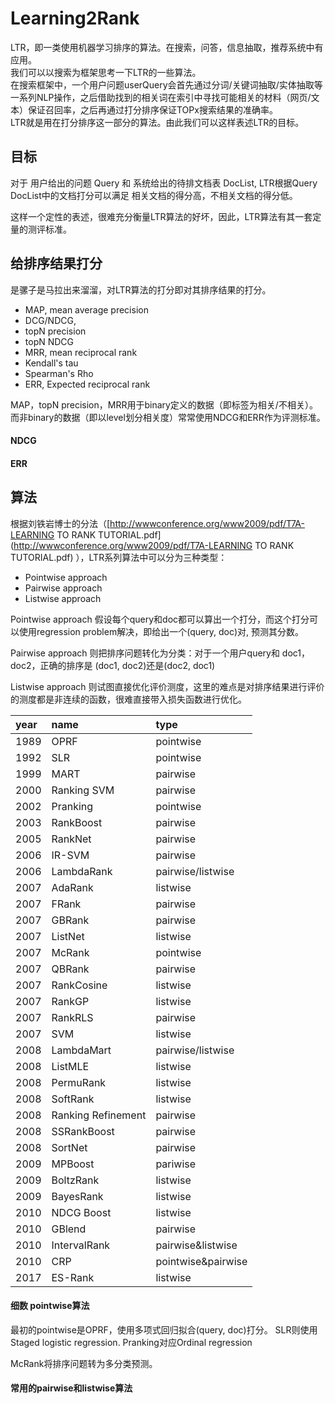 # Learning2Rank

LTR，即一类使用机器学习排序的算法。在搜索，问答，信息抽取，推荐系统中有应用。  
我们可以以搜索为框架思考一下LTR的一些算法。  
在搜索框架中，一个用户问题userQuery会首先通过分词/关键词抽取/实体抽取等一系列NLP操作，之后借助找到的相关词在索引中寻找可能相关的材料（网页/文本）保证召回率，之后再通过打分排序保证TOPx搜索结果的准确率。  
LTR就是用在打分排序这一部分的算法。由此我们可以这样表述LTR的目标。

## 目标

对于 用户给出的问题 Query 和 系统给出的待排文档表 DocList, LTR根据Query DocList中的文档打分可以满足 相关文档的得分高，不相关文档的得分低。

这样一个定性的表述，很难充分衡量LTR算法的好坏，因此，LTR算法有其一套定量的测评标准。

## 给排序结果打分

是骡子是马拉出来溜溜，对LTR算法的打分即对其排序结果的打分。

* MAP, mean average precision
* DCG/NDCG, 
* topN precision
* topN NDCG
* MRR, mean reciprocal rank
* Kendall's tau
* Spearman's Rho
* ERR, Expected reciprocal rank

MAP，topN precision，MRR用于binary定义的数据（即标签为相关/不相关）。  
而非binary的数据（即以level划分相关度）常常使用NDCG和ERR作为评测标准。

#### NDCG

#### ERR

## 算法

根据刘铁岩博士的分法（[http://wwwconference.org/www2009/pdf/T7A-LEARNING TO RANK TUTORIAL.pdf](http://wwwconference.org/www2009/pdf/T7A-LEARNING TO RANK TUTORIAL.pdf) ），LTR系列算法中可以分为三种类型：

* Pointwise approach
* Pairwise approach
* Listwise approach

Pointwise approach 假设每个query和doc都可以算出一个打分，而这个打分可以使用regression problem解决，即给出一个\(query, doc\)对, 预测其分数。

Pairwise approach 则把排序问题转化为分类：对于一个用户query和 doc1， doc2，正确的排序是 \(doc1, doc2\)还是\(doc2, doc1\)

Listwise approach 则试图直接优化评价测度，这里的难点是对排序结果进行评价的测度都是非连续的函数，很难直接带入损失函数进行优化。

| year | name | type |
| :--- | :--- | :--- |
| 1989 | OPRF | pointwise |
| 1992 | SLR | pointwise |
| 1999 | MART | pairwise |
| 2000 | Ranking SVM | pairwise |
| 2002 | Pranking | pointwise |
| 2003 | RankBoost | pairwise |
| 2005 | RankNet | pairwise |
| 2006 | IR-SVM | pairwise |
| 2006 | LambdaRank | pairwise/listwise |
| 2007 | AdaRank | listwise |
| 2007 | FRank | pairwise |
| 2007 | GBRank | pairwise |
| 2007 | ListNet | listwise |
| 2007 | McRank | pointwise |
| 2007 | QBRank | pairwise |
| 2007 | RankCosine | listwise |
| 2007 | RankGP | listwise |
| 2007 | RankRLS | pairwise |
| 2007 | SVM | listwise |
| 2008 | LambdaMart | pairwise/listwise |
| 2008 | ListMLE | listwise |
| 2008 | PermuRank | listwise |
| 2008 | SoftRank | listwise |
| 2008 | Ranking Refinement | pairwise |
| 2008 | SSRankBoost | pairwise |
| 2008 | SortNet | pairwise |
| 2009 | MPBoost | pariwise |
| 2009 | BoltzRank | listwise |
| 2009 | BayesRank | listwise |
| 2010 | NDCG Boost | listwise |
| 2010 | GBlend | pairwise |
| 2010 | IntervalRank | pairwise&listwise |
| 2010 | CRP | pointwise&pairwise  |
| 2017 | ES-Rank | listwise |

#### 细数 pointwise算法
最初的pointwise是OPRF，使用多项式回归拟合(query, doc)打分。
SLR则使用Staged logistic regression.
Pranking对应Ordinal regression

McRank将排序问题转为多分类预测。

#### 常用的pairwise和listwise算法
